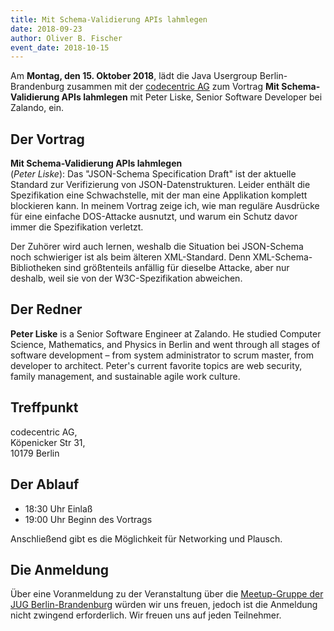 ```yaml
---
title: Mit Schema-Validierung APIs lahmlegen
date: 2018-09-23
author: Oliver B. Fischer
event_date: 2018-10-15
---
```


Am **Montag, den 15. Oktober 2018**, lädt die Java Usergroup Berlin-Brandenburg zusammen mit der [codecentric AG](https://www.codecentric.de/karriere/) zum Vortrag **Mit Schema-Validierung APIs lahmlegen** mit Peter Liske, Senior Software Developer bei Zalando, ein.

<!--more-->
## Der Vortrag

**Mit Schema-Validierung APIs lahmlegen**  
(_Peter Liske_): Das "JSON-Schema Specification Draft" ist der aktuelle Standard zur Verifizierung von JSON-Datenstrukturen. Leider enthält die Spezifikation eine Schwachstelle, mit der man eine Applikation komplett blockieren kann. In meinem Vortrag zeige ich, wie man reguläre Ausdrücke für eine einfache DOS-Attacke ausnutzt, und warum ein Schutz davor immer die Spezifikation verletzt.

Der Zuhörer wird auch lernen, weshalb die Situation bei JSON-Schema noch schwieriger ist als beim älteren XML-Standard. Denn XML-Schema-Bibliotheken sind größtenteils anfällig für dieselbe Attacke, aber nur deshalb, weil sie von der W3C-Spezifikation abweichen.

## Der Redner

**Peter Liske** is a Senior Software Engineer at Zalando. He studied Computer Science, Mathematics, and Physics in Berlin and went through all stages of software development – from system administrator to scrum master, from developer to architect. Peter's current favorite topics are web security, family management, and sustainable agile work culture.

## Treffpunkt

codecentric AG,  
Köpenicker Str 31,  
10179 Berlin

## Der Ablauf

- 18:30 Uhr Einlaß
- 19:00 Uhr Beginn des Vortrags

Anschließend gibt es die Möglichkeit für Networking und Plausch.

## Die Anmeldung

Über eine Voranmeldung zu der Veranstaltung über die [Meetup-Gruppe der JUG Berlin-Brandenburg](http://meetup.com/jug-bb/) würden wir uns freuen, jedoch ist die Anmeldung nicht zwingend
erforderlich. Wir freuen uns auf jeden Teilnehmer.



